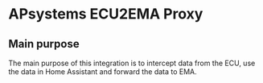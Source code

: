 # APsystems ECU2EMA Proxy
## Main purpose
The main purpose of this integration is to intercept data from the ECU, use the data in Home Assistant and forward the data to EMA.
